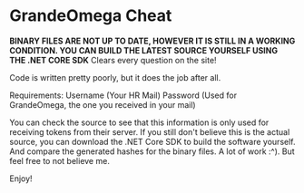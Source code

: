 # GrandeOmega Cheat
**BINARY FILES ARE NOT UP TO DATE, HOWEVER IT IS STILL IN A WORKING CONDITION. YOU CAN BUILD THE LATEST SOURCE YOURSELF USING THE .NET CORE SDK**
Clears every question on the site!

Code is written pretty poorly, but it does the job after all.

Requirements:
Username (Your HR Mail)
Password (Used for GrandeOmega, the one you received in your mail)

You can check the source to see that this information is only used for receiving tokens from their server.
If you still don't believe this is the actual source, you can download the .NET Core SDK to build the software yourself.
And compare the generated hashes for the binary files. A lot of work :^). But feel free to not believe me.

Enjoy!
